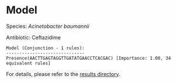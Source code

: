 
# Model

Species: *Acinetobacter baumannii*

Antibiotic: Ceftazidime

```
Model (Conjunction - 1 rules):
------------------------------
Presence(AACTTGAGTAGGTTGATATGAACCTCACGAC) [Importance: 1.00, 34 equivalent rules]

```

For details, please refer to the [results directory](../../../../../results/scm_b/acinetobacter%20baumannii/ceftazidime/repeat_4/).

